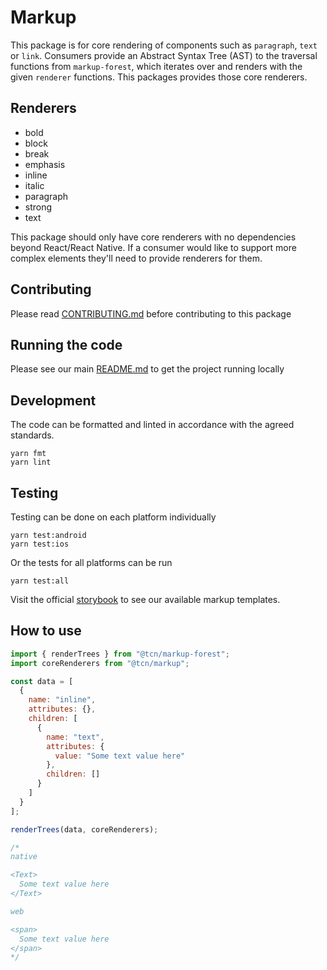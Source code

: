 # Markup

This package is for core rendering of components such as `paragraph`, `text` or
`link`. Consumers provide an Abstract Syntax Tree (AST) to the traversal
functions from `markup-forest`, which iterates over and renders with the given
`renderer` functions. This packages provides those core renderers.

## Renderers

- bold
- block
- break
- emphasis
- inline
- italic
- paragraph
- strong
- text

This package should only have core renderers with no dependencies beyond
React/React Native. If a consumer would like to support more complex elements
they'll need to provide renderers for them.

## Contributing

Please read [CONTRIBUTING.md](./CONTRIBUTING.md) before contributing to this
package

## Running the code

Please see our main [README.md](../README.md) to get the project running locally

## Development

The code can be formatted and linted in accordance with the agreed standards.

```
yarn fmt
yarn lint
```

## Testing

Testing can be done on each platform individually

```
yarn test:android
yarn test:ios
```

Or the tests for all platforms can be run

```
yarn test:all
```

Visit the official
[storybook](http://components.thetimes.co.uk/?knob-Size%20of%20ad%20placeholder%3A=default&selectedKind=Composed%2FMarkup&selectedStory=Multiple%20paragraphs&full=0&addons=1&stories=1&panelRight=0&addonPanel=storybooks%2Fstorybook-addon-knobs)
to see our available markup templates.

## How to use

```js
import { renderTrees } from "@tcn/markup-forest";
import coreRenderers from "@tcn/markup";

const data = [
  {
    name: "inline",
    attributes: {},
    children: [
      {
        name: "text",
        attributes: {
          value: "Some text value here"
        },
        children: []
      }
    ]
  }
];

renderTrees(data, coreRenderers);

/*
native

<Text>
  Some text value here
</Text>

web

<span>
  Some text value here
</span>
*/
```
